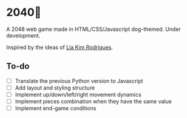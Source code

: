 # 2040🐶

A 2048 web game made in HTML/CSS/Javascript dog-themed.
Under development.

Inspired by the ideas of [Lia Kim Rodrigues](https://github.com/liakimr).

## To-do

- [ ] Translate the previous Python version to Javascript
- [ ] Add layout and styling structure
- [ ] Implement up/down/left/right movement dynamics
- [ ] Implement pieces combination when they have the same value
- [ ] Implement end-game conditions
